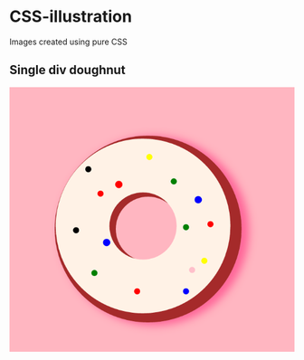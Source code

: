 # CSS-illustration
Images created using pure CSS 

## Single div doughnut 
<img src="https://github.com/Szona/CSS-illustration/blob/master/donut/donut.png" />
